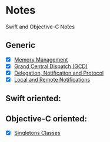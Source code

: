 # Notes
Swift and Objective-C Notes

## Generic
- [x] [Memory Management](https://github.com/AnandKore91/Notes/blob/master/Memory_Management.md)
- [x] [Grand Central Dispatch (GCD)](https://github.com/AnandKore91/Notes/blob/master/GCD.md)
- [x] [Delegation, Notification and Protocol](https://github.com/AnandKore91/Notes/blob/master/Delegation_Notification_And_Protocol.md)
- [x] [Local and Remote Notifications](https://github.com/AnandKore91/Notes/blob/master/Local%20and%20Remote%20Notification.md)

## Swift oriented:


## Objective-C oriented:
- [x] [Singletons Classes](https://github.com/AnandKore91/Notes/blob/master/Singletons.md)
